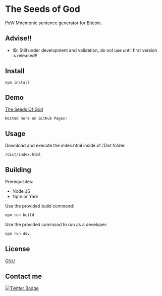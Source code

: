 # The Seeds of God

PoW Mnemonic sentence generator for Bitcoin.

## Advise!!

- :fearful:: Still under development and validation, do not use until first version is released!!

## Install

```
npm install

```


## Demo

[The Seeds Of God](https://theseedsofgod-production.up.railway.app)

```
Hosted here on GitHub Pages!
```

## Usage

Download and execute the index.html inside of /Dist folder 

```
/dist/index.html
```

## Building

Prerequisites:

- Node JS
- Npm or Yarn

Use the provided build command:

```bash
npm run build
```

Use the provided command to run as a developer:

```bash
npm run dev
```

## License

[GNU](https://www.gnu.org/licenses/gpl-3.0.en.html)

## Contact me
<div id="badges">
  <a href="https://twitter.com/jrcdev">
    <img src="https://img.shields.io/badge/Twitter-blue?style=for-the-badge&logo=twitter&logoColor=white" alt="Twitter Badge"/>
  </a>
</div>